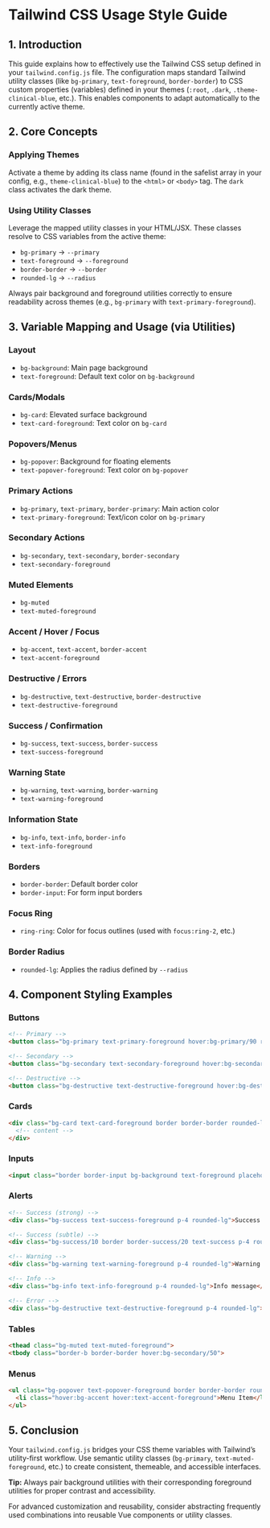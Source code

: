# Tailwind CSS Usage Style Guide

## 1. Introduction

This guide explains how to effectively use the Tailwind CSS setup defined in your `tailwind.config.js` file. The configuration maps standard Tailwind utility classes (like `bg-primary`, `text-foreground`, `border-border`) to CSS custom properties (variables) defined in your themes (`:root`, `.dark`, `.theme-clinical-blue`, etc.). This enables components to adapt automatically to the currently active theme.

## 2. Core Concepts

### Applying Themes
Activate a theme by adding its class name (found in the safelist array in your config, e.g., `theme-clinical-blue`) to the `<html>` or `<body>` tag. The `dark` class activates the dark theme.

### Using Utility Classes
Leverage the mapped utility classes in your HTML/JSX. These classes resolve to CSS variables from the active theme:

- `bg-primary` → `--primary`
- `text-foreground` → `--foreground`
- `border-border` → `--border`
- `rounded-lg` → `--radius`

Always pair background and foreground utilities correctly to ensure readability across themes (e.g., `bg-primary` with `text-primary-foreground`).

## 3. Variable Mapping and Usage (via Utilities)

### Layout
- `bg-background`: Main page background
- `text-foreground`: Default text color on `bg-background`

### Cards/Modals
- `bg-card`: Elevated surface background
- `text-card-foreground`: Text color on `bg-card`

### Popovers/Menus
- `bg-popover`: Background for floating elements
- `text-popover-foreground`: Text color on `bg-popover`

### Primary Actions
- `bg-primary`, `text-primary`, `border-primary`: Main action color
- `text-primary-foreground`: Text/icon color on `bg-primary`

### Secondary Actions
- `bg-secondary`, `text-secondary`, `border-secondary`
- `text-secondary-foreground`

### Muted Elements
- `bg-muted`
- `text-muted-foreground`

### Accent / Hover / Focus
- `bg-accent`, `text-accent`, `border-accent`
- `text-accent-foreground`

### Destructive / Errors
- `bg-destructive`, `text-destructive`, `border-destructive`
- `text-destructive-foreground`

### Success / Confirmation
- `bg-success`, `text-success`, `border-success`
- `text-success-foreground`

### Warning State
- `bg-warning`, `text-warning`, `border-warning`
- `text-warning-foreground`

### Information State
- `bg-info`, `text-info`, `border-info`
- `text-info-foreground`

### Borders
- `border-border`: Default border color
- `border-input`: For form input borders

### Focus Ring
- `ring-ring`: Color for focus outlines (used with `focus:ring-2`, etc.)

### Border Radius
- `rounded-lg`: Applies the radius defined by `--radius`

## 4. Component Styling Examples

### Buttons
```html
<!-- Primary -->
<button class="bg-primary text-primary-foreground hover:bg-primary/90 rounded-lg ...">Submit</button>

<!-- Secondary -->
<button class="bg-secondary text-secondary-foreground hover:bg-secondary/80 rounded-lg ...">Cancel</button>

<!-- Destructive -->
<button class="bg-destructive text-destructive-foreground hover:bg-destructive/90 rounded-lg ...">Delete</button>
```

### Cards
```html
<div class="bg-card text-card-foreground border border-border rounded-lg shadow-sm ...">
  <!-- content -->
</div>
```

### Inputs
```html
<input class="border border-input bg-background text-foreground placeholder:text-muted-foreground focus:ring-ring focus:border-primary rounded-lg ..." />
```

### Alerts
```html
<!-- Success (strong) -->
<div class="bg-success text-success-foreground p-4 rounded-lg">Success message</div>

<!-- Success (subtle) -->
<div class="bg-success/10 border border-success/20 text-success p-4 rounded-lg">Success message</div>

<!-- Warning -->
<div class="bg-warning text-warning-foreground p-4 rounded-lg">Warning message</div>

<!-- Info -->
<div class="bg-info text-info-foreground p-4 rounded-lg">Info message</div>

<!-- Error -->
<div class="bg-destructive text-destructive-foreground p-4 rounded-lg">Error message</div>
```

### Tables
```html
<thead class="bg-muted text-muted-foreground">
<tbody class="border-b border-border hover:bg-secondary/50">
```

### Menus
```html
<ul class="bg-popover text-popover-foreground border border-border rounded-lg shadow-lg">
  <li class="hover:bg-accent hover:text-accent-foreground">Menu Item</li>
</ul>
```

## 5. Conclusion

Your `tailwind.config.js` bridges your CSS theme variables with Tailwind’s utility-first workflow. Use semantic utility classes (`bg-primary`, `text-muted-foreground`, etc.) to create consistent, themeable, and accessible interfaces.

**Tip:** Always pair background utilities with their corresponding foreground utilities for proper contrast and accessibility.

For advanced customization and reusability, consider abstracting frequently used combinations into reusable Vue components or utility classes.

